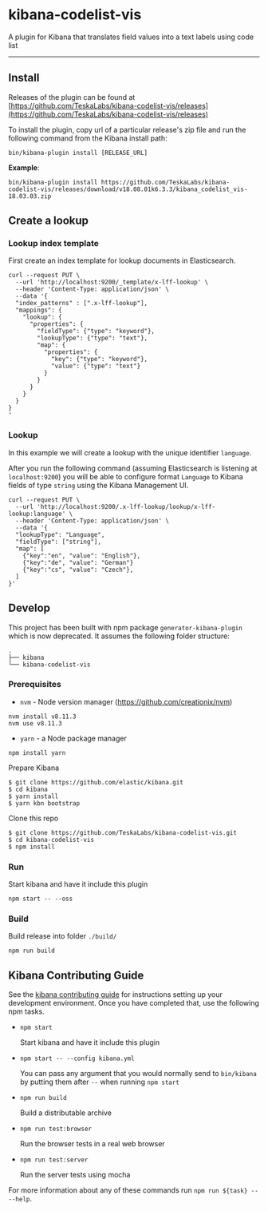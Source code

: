 # kibana-codelist-vis

A plugin for Kibana that translates field values into a text labels using code list

---

## Install

Releases of the plugin can be found at [https://github.com/TeskaLabs/kibana-codelist-vis/releases](https://github.com/TeskaLabs/kibana-codelist-vis/releases)

To install the plugin, copy url of a particular release's zip file and run the following command from the Kibana install path:

```
bin/kibana-plugin install [RELEASE_URL]
```

**Example**:

```
bin/kibana-plugin install https://github.com/TeskaLabs/kibana-codelist-vis/releases/download/v18.08.01k6.3.3/kibana_codelist_vis-18.03.03.zip
```

## Create a lookup


### Lookup index template

First create an index template for lookup documents in Elasticsearch.

```
curl --request PUT \
  --url 'http://localhost:9200/_template/x-lff-lookup' \
  --header 'Content-Type: application/json' \
  --data '{ 
  "index_patterns" : [".x-lff-lookup"],
  "mappings": {
    "lookup": {
      "properties": {
        "fieldType": {"type": "keyword"},
        "lookupType": {"type": "text"},
        "map": {
          "properties": {
            "key": {"type": "keyword"},
            "value": {"type": "text"}
          }
        }
      }
    }
  }
}
'
```

### Lookup

In this example we will create a lookup with the unique identifier `language`.

After you run the following command (assuming Elasticsearch is listening at `localhost:9200`) you will be able to configure format `Language` to Kibana fields of type `string` using the Kibana Management UI.

```
curl --request PUT \
  --url 'http://localhost:9200/.x-lff-lookup/lookup/x-lff-lookup:language' \
  --header 'Content-Type: application/json' \
  --data '{
  "lookupType": "Language",
  "fieldType": ["string"],
  "map": [
    {"key":"en", "value": "English"},
    {"key":"de", "value": "German"}
    {"key":"cs", "value": "Czech"},
  ]
}'
```

## Develop

This project has been built with npm package `generator-kibana-plugin` which is now deprecated. It assumes the following folder structure:

```
.
├── kibana
└── kibana-codelist-vis
```

### Prerequisites

- `nvm` - Node version manager (https://github.com/creationix/nvm)

```
nvm install v8.11.3
nvm use v8.11.3
```

- `yarn` - a Node package manager

```
npm install yarn
```

Prepare Kibana

```
$ git clone https://github.com/elastic/kibana.git
$ cd kibana
$ yarn install
$ yarn kbn bootstrap
```

Clone this repo

```
$ git clone https://github.com/TeskaLabs/kibana-codelist-vis.git
$ cd kibana-codelist-vis
$ npm install
```

### Run

Start kibana and have it include this plugin

```
npm start -- --oss
```

### Build

Build release into folder `./build/`

```
npm run build
```

## Kibana Contributing Guide

See the [kibana contributing guide](https://github.com/elastic/kibana/blob/master/CONTRIBUTING.md) for instructions setting up your development environment. Once you have completed that, use the following npm tasks.

  - `npm start`

    Start kibana and have it include this plugin

  - `npm start -- --config kibana.yml`

    You can pass any argument that you would normally send to `bin/kibana` by putting them after `--` when running `npm start`

  - `npm run build`

    Build a distributable archive

  - `npm run test:browser`

    Run the browser tests in a real web browser

  - `npm run test:server`

    Run the server tests using mocha

For more information about any of these commands run `npm run ${task} -- --help`.
